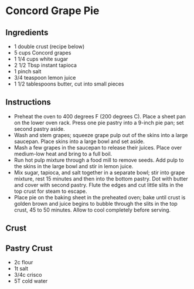# Concord Grape Pie
## Ingredients
* 1 double crust (recipe below)
* 5 cups Concord grapes
* 1 1/4 cups white sugar
* 2 1/2 Tbsp instant tapioca
* 1 pinch salt
* 3/4 teaspoon lemon juice
* 1 1/2 tablespoons butter, cut into small pieces

## Instructions
* Preheat the oven to 400 degrees F (200 degrees C). Place a sheet pan on the lower oven rack. Press one pie pastry into a 9-inch pie pan; set second pastry aside.
* Wash and stem grapes; squeeze grape pulp out of the skins into a large saucepan. Place skins into a large bowl and set aside.
* Mash a few grapes in the saucepan to release their juices. Place over medium-low heat and bring to a full boil.
* Run hot pulp mixture through a food mill to remove seeds. Add pulp to the skins in the large bowl and stir in lemon juice.
* Mix sugar, tapioca, and salt together in a separate bowl; stir into grape mixture, rest 15 minutes and then into the bottom pastry. Dot with butter and cover with second pastry. Flute the edges and cut little slits in the top crust for steam to escape.
* Place pie on the baking sheet in the preheated oven; bake until crust is golden brown and juice begins to bubble through the slits in the top crust, 45 to 50 minutes. Allow to cool completely before serving.

## Crust
## Pastry Crust 
* 2c flour
* 1t salt
* 3/4c crisco
* 5T cold water

